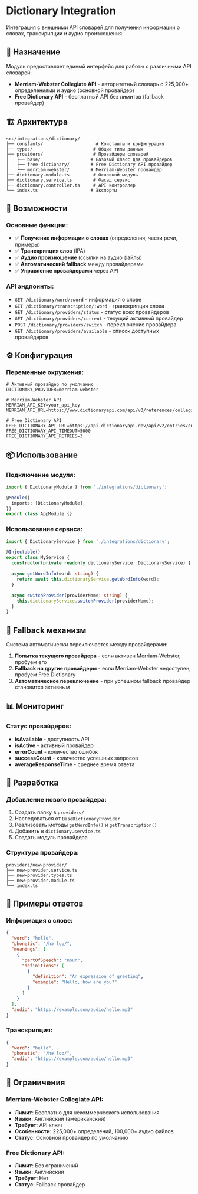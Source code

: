 # Dictionary Integration

Интеграция с внешними API словарей для получения информации о словах, транскрипции и аудио произношения.

## 🎯 Назначение

Модуль предоставляет единый интерфейс для работы с различными API словарей:

- **Merriam-Webster Collegiate API** - авторитетный словарь с 225,000+ определениями и аудио (основной провайдер)
- **Free Dictionary API** - бесплатный API без лимитов (fallback провайдер)

## 🏗️ Архитектура

```
src/integrations/dictionary/
├── constants/                    # Константы и конфигурация
├── types/                       # Общие типы данных
├── providers/                   # Провайдеры словарей
│   ├── base/                   # Базовый класс для провайдеров
│   ├── free-dictionary/        # Free Dictionary API провайдер
│   └── merriam-webster/        # Merriam-Webster провайдер
├── dictionary.module.ts         # Основной модуль
├── dictionary.service.ts        # Фасад сервис
├── dictionary.controller.ts     # API контроллер
└── index.ts                    # Экспорты
```

## 🚀 Возможности

### Основные функции:

- ✅ **Получение информации о словах** (определения, части речи, примеры)
- ✅ **Транскрипция слов** (IPA)
- ✅ **Аудио произношение** (ссылки на аудио файлы)
- ✅ **Автоматический fallback** между провайдерами
- ✅ **Управление провайдерами** через API

### API эндпоинты:

- `GET /dictionary/word/:word` - информация о слове
- `GET /dictionary/transcription/:word` - транскрипция слова
- `GET /dictionary/providers/status` - статус всех провайдеров
- `GET /dictionary/providers/current` - текущий активный провайдер
- `POST /dictionary/providers/switch` - переключение провайдера
- `GET /dictionary/providers/available` - список доступных провайдеров

## ⚙️ Конфигурация

### Переменные окружения:

```env
# Активный провайдер по умолчанию
DICTIONARY_PROVIDER=merriam-webster

# Merriam-Webster API
MERRIAM_API_KEY=your_api_key
MERRIAM_API_URL=https://www.dictionaryapi.com/api/v3/references/collegiate/json

# Free Dictionary API
FREE_DICTIONARY_API_URL=https://api.dictionaryapi.dev/api/v2/entries/en
FREE_DICTIONARY_API_TIMEOUT=5000
FREE_DICTIONARY_API_RETRIES=3
```

## 📦 Использование

### Подключение модуля:

```typescript
import { DictionaryModule } from './integrations/dictionary';

@Module({
  imports: [DictionaryModule],
})
export class AppModule {}
```

### Использование сервиса:

```typescript
import { DictionaryService } from './integrations/dictionary';

@Injectable()
export class MyService {
  constructor(private readonly dictionaryService: DictionaryService) {}

  async getWordInfo(word: string) {
    return await this.dictionaryService.getWordInfo(word);
  }

  async switchProvider(providerName: string) {
    this.dictionaryService.switchProvider(providerName);
  }
}
```

## 🔄 Fallback механизм

Система автоматически переключается между провайдерами:

1. **Попытка текущего провайдера** - если активен Merriam-Webster, пробуем его
2. **Fallback на другие провайдеры** - если Merriam-Webster недоступен, пробуем Free Dictionary
3. **Автоматическое переключение** - при успешном fallback провайдер становится активным

## 📊 Мониторинг

### Статус провайдеров:

- **isAvailable** - доступность API
- **isActive** - активный провайдер
- **errorCount** - количество ошибок
- **successCount** - количество успешных запросов
- **averageResponseTime** - среднее время ответа

## 🔧 Разработка

### Добавление нового провайдера:

1. Создать папку в `providers/`
2. Наследоваться от `BaseDictionaryProvider`
3. Реализовать методы `getWordInfo()` и `getTranscription()`
4. Добавить в `dictionary.service.ts`
5. Создать модуль провайдера

### Структура провайдера:

```
providers/new-provider/
├── new-provider.service.ts
├── new-provider.types.ts
├── new-provider.module.ts
└── index.ts
```

## 📝 Примеры ответов

### Информация о слове:

```json
{
  "word": "hello",
  "phonetic": "/həˈloʊ/",
  "meanings": [
    {
      "partOfSpeech": "noun",
      "definitions": [
        {
          "definition": "An expression of greeting",
          "example": "Hello, how are you?"
        }
      ]
    }
  ],
  "audio": "https://example.com/audio/hello.mp3"
}
```

### Транскрипция:

```json
{
  "word": "hello",
  "phonetic": "/həˈloʊ/",
  "audio": "https://example.com/audio/hello.mp3"
}
```

## 🚨 Ограничения

### Merriam-Webster Collegiate API:

- **Лимит**: Бесплатно для некоммерческого использования
- **Языки**: Английский (американский)
- **Требует**: API ключ
- **Особенности**: 225,000+ определений, 100,000+ аудио файлов
- **Статус**: Основной провайдер по умолчанию

### Free Dictionary API:

- **Лимит**: Без ограничений
- **Языки**: Английский
- **Требует**: Нет
- **Статус**: Fallback провайдер
